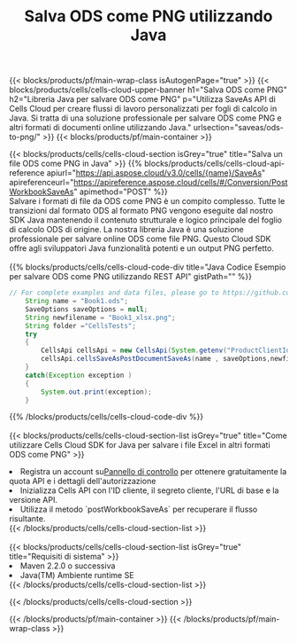 ﻿---
title:  Salva ODS come PNG utilizzando Java
description:  Utilizzando Aspose.Cells Cloud SDK for Java per salvare il file in formato ODS come file in formato PNG.
---
{{< blocks/products/pf/main-wrap-class isAutogenPage="true" >}}
{{< blocks/products/cells/cells-cloud-upper-banner h1="Salva ODS come PNG" h2="Libreria Java per salvare ODS come PNG" p="Utilizza SaveAs API di Cells Cloud per creare flussi di lavoro personalizzati per fogli di calcolo in Java. Si tratta di una soluzione professionale per salvare ODS come PNG e altri formati di documenti online utilizzando Java." urlsection="saveas/ods-to-png/" >}}
{{< blocks/products/pf/main-container >}}

{{< blocks/products/cells/cells-cloud-section isGrey="true" title="Salva un file ODS come PNG in Java" >}}
{{% blocks/products/cells/cells-cloud-api-reference apiurl="https://api.aspose.cloud/v3.0/cells/{name}/SaveAs" apireferenceurl="https://apireference.aspose.cloud/cells/#/Conversion/PostWorkbookSaveAs" apimethod="POST" %}}
<br/>
Salvare i formati di file da ODS come PNG è un compito complesso. Tutte le transizioni dal formato ODS al formato PNG vengono eseguite dal nostro SDK Java mantenendo il contenuto strutturale e logico principale del foglio di calcolo ODS di origine. La nostra libreria Java è una soluzione professionale per salvare online ODS come file PNG. Questo Cloud SDK offre agli sviluppatori Java funzionalità potenti e un output PNG perfetto.
<br/>
<br/>
{{% blocks/products/cells/cells-cloud-code-div title="Java Codice Esempio per salvare ODS come PNG utilizzando REST API" gistPath="" %}}
  
```java
// For complete examples and data files, please go to https://github.com/aspose-cells-cloud/aspose-cells-cloud-java/
    String name = "Book1.ods";
    SaveOptions saveOptions = null;
    String newfilename = "Book1_xlsx.png";
    String folder ="CellsTests";
    try 
    {
        CellsApi cellsApi = new CellsApi(System.getenv("ProductClientId"), System.getenv("ProductClientSecret"));
        cellsApi.cellsSaveAsPostDocumentSaveAs(name , saveOptions,newfilename,false,false,folder,null,null,null,true);                       
    }
    catch(Exception exception )
    {
        System.out.print(exception);
    }
```
  
{{% /blocks/products/cells/cells-cloud-code-div %}}
<br/>
<br/>
{{< blocks/products/cells/cells-cloud-section-list isGrey="true" title="Come utilizzare Cells Cloud SDK for Java per salvare i file Excel in altri formati ODS come PNG" >}}
<li> Registra un account su<a href="https://dashboard.aspose.cloud/">Pannello di controllo</a> per ottenere gratuitamente la quota API e i dettagli dell'autorizzazione</li>
<li>Inizializza Cells API con l'ID cliente, il segreto cliente, l'URL di base e la versione API.</li>
<li>Utilizza il metodo `postWorkbookSaveAs` per recuperare il flusso risultante.</li>
{{< /blocks/products/cells/cells-cloud-section-list >}}
<br/>
<br/>
{{< blocks/products/cells/cells-cloud-section-list isGrey="true" title="Requisiti di sistema" >}}
<li>Maven 2.2.0 o successiva</li>
<li>Java(TM) Ambiente runtime SE</li>
{{< /blocks/products/cells/cells-cloud-section-list >}}

{{< /blocks/products/cells/cells-cloud-section >}}

{{< /blocks/products/pf/main-container >}}
{{< /blocks/products/pf/main-wrap-class >}}
